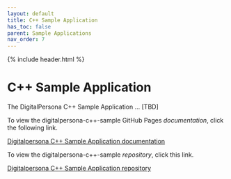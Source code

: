 ```yaml
---
layout: default
title: C++ Sample Application
has_toc: false
parent: Sample Applications
nav_order: 7  
---
```


{% include header.html %}
<BR>

# C++ Sample Application

The DigitalPersona C++ Sample Application ... [TBD]

To view the digitalpersona-c++-sample GitHub Pages *documentation*,  click the following link.

[Digitalpersona C++ Sample Application  documentation](https://hidglobal.github.io/digitalpersona-native-api#sample-applications.md/)

To view the digitalpersona-c++-sample *repository*,  click this link.

[Digitalpersona C++ Sample Application repository](https://github.com/hidglobal/digitalpersona-sample-cpp/)
